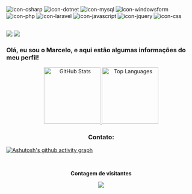 <div style="display: inline_block"><br>
  <img align="center" alt="icon-csharp" src="https://img.shields.io/badge/C%23-239120?style=for-the-badge&logo=c-sharp&logoColor=white.svg">
  <img align="center" alt="icon-dotnet" src="https://img.shields.io/badge/.NET-5C2D91?style=for-the-badge&logo=.net&logoColor=white">
  <img align="center" alt="icon-mysql" src="https://img.shields.io/badge/MySQL-4479A1?style=for-the-badge&logo=mysql&logoColor=white">
  <img align="center" alt="icon-windowsform" src="https://img.shields.io/badge/Windows%20Form-5C2D91?style=for-the-badge&logo=.net&logoColor=white">
  <img align="center" alt="icon-php" src="https://img.shields.io/badge/PHP-777BB4?style=for-the-badge&logo=php&logoColor=white">
  <img align="center" alt="icon-laravel" src="https://img.shields.io/badge/Laravel-FF2D20?style=for-the-badge&logo=laravel&logoColor=white">
  <img align="center" alt="icon-javascript" src="https://img.shields.io/badge/JavaScript-F7DF1E?style=for-the-badge&logo=javascript&logoColor=black">
  <img align="center" alt="icon-jquery" src="https://img.shields.io/badge/jQuery-0769AD?style=for-the-badge&logo=jquery&logoColor=white">
  <img align="center" alt="icon-css" src="https://img.shields.io/badge/CSS-239120?style=for-the-badge&logo=css3&logoColor=white">

</div>


##
 
<div> 
  <a href="mailto:marcelomf.007@gmail.com"><img src="https://img.shields.io/badge/-Gmail-%23333?style=for-the-badge&logo=gmail&logoColor=white" target="_blank"></a>
  <a href="https://www.linkedin.com/in/marcelo--martins-ferreira/" target="_blank"><img src="https://img.shields.io/badge/LinkedIn-0077B5?style=for-the-badge&logo=linkedin&logoColor=white"></a> 
</div>

### Olá, eu sou o Marcelo, e aqui estão algumas informações do meu perfil!

<div align="center">
  <a href="https://github.com/MarceloMFerreira">
    <img height="150em" src="https://github-readme-stats.vercel.app/api?username=MarceloMFerreira&show_icons=true&include_all_commits=true&count_private=true&hide_border=true&theme=dracula" alt="GitHub Stats">
    <img height="150em" src="https://github-readme-stats.vercel.app/api/top-langs/?username=MarceloMFerreira&layout=compact&langs_count=7&hide_border=true&theme=dracula" alt="Top Languages">
  </a>
</div>


 <div align="center" style="display: inline_block">
  <h3>Contato:</h3>
 </div>
<div> 

  [![Ashutosh's github activity graph](https://github-readme-activity-graph.vercel.app/graph?username=MarceloMFerreira&bg_color=0e0c0d&color=654c9e&line=7f2979&point=b102d4&area=true&hide_border=true)](https://github.com/ashutosh00710/github-readme-activity-graph)
  
 
 
  <div align="center">
    <br><p align="centre"><b>Contagem de visitantes</b></p>  
      <p align="center"><img align="center" src="https://profile-counter.glitch.me/{MarceloMFerreira}/count.svg" /></p> 
    <br>
  </div>
  
</div>
  

